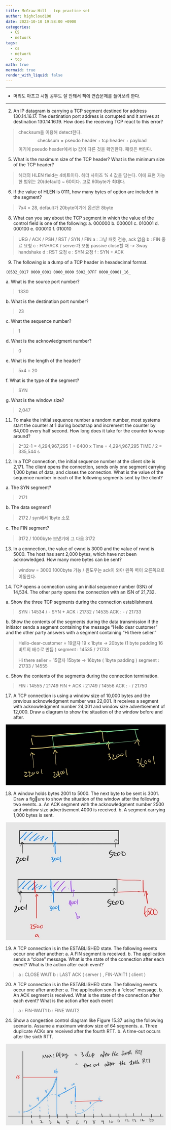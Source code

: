 ```yaml
---
title: McGraw-Hill - tcp practice set
author: highcloud100
date: 2023-10-10 19:58:00 +0900
categories:
  - CS
  - network
tags:
  - cs
  - network
  - tcp
math: true
mermaid: true
render_with_liquid: false
---
```

---
- 머리도 아프고 시험 공부도 잘 안돼서 책에 연습문제를 풀어보려 한다.
---
2. An IP datagram is carrying a TCP segment destined for address 130.14.16.17. The destination port address is corrupted and it arrives at destination 130.14.16.19. How does the receiving TCP react to this error?

> checksum을 이용해 detect한다. 
$$\text{checksum} = \text{pseudo header} + \text{tcp header + payload}$$
> 이기에 pseudo header에서 ip 값이 다른 것을 확인한다. 
> 패킷은 버린다. 

5. What is the maximum size of the TCP header? What is the minimum size of the TCP header?

> 헤더의 HLEN field는 4비트이다. 헤더 사이즈 % 4 값을 담는다. 이에 표현 가능한 범위는 20(default) ~ 60이다. 고로 60byte가 최대다. 

6. If the value of HLEN is 0111, how many bytes of option are included in the segment?

> 7x4 = 28, default가 20byte이기에 옵션은 8byte

8. What can you say about the TCP segment in which the value of the control field is one of the following: a. 000000 b. 000001 c. 010001 d. 000100 e. 000010 f. 010010

> URG / ACK / PSH / RST / SYN / FIN
> a : 그냥 패킷 전송, ack 없음
> b : FIN 종료 요청 
> c : FIN+ACK / server가 보통 passive close할 때 -> 3way handshake
> d : RST 요청
> e :  SYN 요청
> f : SYN + ACK 

9. The following is a dump of a TCP header in hexadecimal format.
```
(0532_0017 0000_0001 0000_0000 5002_07FF 0000_0000)_16_
```
a. What is the source port number?
> 1330

b. What is the destination port number?
> 23

c. What the sequence number? 
> 1

d. What is the acknowledgment number? 
> 0

e. What is the length of the header?
> 5x4 = 20 

f. What is the type of the segment?
> SYN

g. What is the window size?
> 2,047

11. To make the initial sequence number a random number, most systems start the counter at 1 during bootstrap and increment the counter by 64,000 every half second. How long does it take for the counter to wrap around?

> 2^32-1 = 4,294,967,295
> 1 + 6400 x Time = 4,294,967,295
> TIME / 2 = 335,544 s

12. In a TCP connection, the initial sequence number at the client site is 2,171. The client opens the connection, sends only one segment carrying 1,000 bytes of data, and closes the connection. What is the value of the sequence number in each of the following segments sent by the client?

a. The SYN segment? 
>2171

b. The data segment? 
>2172 / syn에서 1byte 소모

c. The FIN segment?
>3172 / 1000byte 보냈기에 그 다음 3172 

13. In a connection, the value of cwnd is 3000 and the value of rwnd is 5000. The host has sent 2,000 bytes, which have not been acknowledged. How many more bytes can be sent?

> window = 3000
> 1000byte 가능 / 윈도우는 ack이 와야 왼쪽 벽이 오른쪽으로 이동한다.

14. TCP opens a connection using an initial sequence number (ISN) of 14,534. The other party opens the connection with an ISN of 21,732. 

a. Show the three TCP segments during the connection establishment. 
>SYN : 14534 / -
>SYN + ACK : 21732 / 14535
>ACK : - / 21733

b. Show the contents of the segments during the data transmission if the initiator sends a segment containing the message “Hello dear customer” and the other party answers with a segment containing “Hi there seller.” 
> Hello-dear-customer = 19글자
> 19 x 1byte -> 20byte (1 byte padding 16비트의 배수로 만듬 )
> segment : 14535 / 21733
> 
>Hi there seller = 15글자
>15byte -> 16byte ( 1byte padding ) 
>segment : 21733 / 14555

c. Show the contents of the segments during the connection termination.

> FIN : 14555 / 21749
> FIN + ACK : 21749 / 14556
> ACK : - / 21750

17. A TCP connection is using a window size of 10,000 bytes and the previous acknowledgment number was 22,001. It receives a segment with acknowledgment number 24,001 and window size advertisement of 12,000. Draw a diagram to show the situation of the window before and after.

![](/assets/img/Pasted%20image%2020231010220329.png)

18. A window holds bytes 2001 to 5000. The next byte to be sent is 3001. Draw a figure to show the situation of the window after the following two events. a. An ACK segment with the acknowledgment number 2500 and window size advertisement 4000 is received. b. A segment carrying 1,000 bytes is sent.

![](/assets/img/Pasted%20image%2020231010220835.png)

19. A TCP connection is in the ESTABLISHED state. The following events occur one after another:
a. A FIN segment is received. 
b. The application sends a “close” message. 
What is the state of the connection after each event? What is the action after each event?

> a : CLOSE WAIT
> b : LAST ACK ( server ) , FIN-WAIT1 ( client )

20. A TCP connection is in the ESTABLISHED state. The following events occur one after another: 
a. The application sends a “close” message. 
b. An ACK segment is received. 
What is the state of the connection after each event? What is the action after each event

> a : FIN-WAIT1
> b : FINE WAIT2

24. Show a congestion control diagram like Figure 15.37 using the following scenario. Assume a maximum window size of 64 segments. a. Three duplicate ACKs are received after the fourth RTT. b. A time-out occurs after the sixth RTT.

![](/assets/img/Pasted%20image%2020231010222844.png)